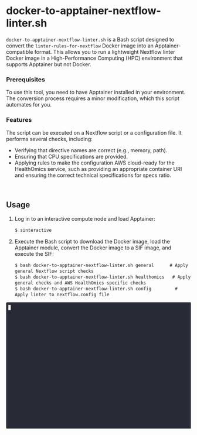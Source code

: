 # docker-to-apptainer-nextflow-linter.sh

`docker-to-apptainer-nextflow-linter.sh` is a Bash script designed to convert the `linter-rules-for-nextflow` Docker image into an Apptainer-compatible format. This allows you to run a lightweight Nextflow linter Docker image in a High-Performance Computing (HPC) environment that supports Apptainer but not Docker.

### Prerequisites

To use this tool, you need to have Apptainer installed in your environment. The conversion process requires a minor modification, which this script automates for you.

### Features

The script can be executed on a Nextflow script or a configuration file. It performs several checks, including:

- Verifying that directive names are correct (e.g., memory, path).
- Ensuring that CPU specifications are provided.
- Applying rules to make the configuration AWS cloud-ready for the HealthOmics service, such as providing an appropriate container URI and ensuring the correct technical specifications for specs ratio.

<br>

## Usage

1. Log in to an interactive compute node and load Apptainer:

   ```bash
   $ sinteractive
   ```

2. Execute the Bash script to download the Docker image, load the Apptainer module, convert the Docker image to a SIF image, and execute the SIF:
   ```
   $ bash docker-to-apptainer-nextflow-linter.sh general      # Apply general Nextflow script checks
   $ bash docker-to-apptainer-nextflow-linter.sh healthomics   # Apply general checks and AWS HealthOmics specific checks
   $ bash docker-to-apptainer-nextflow-linter.sh config         # Apply linter to nextflow.config file
   ```

<p align="center"><img src="demo_docker2apptainer.gif"/></p>
